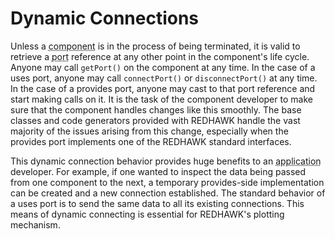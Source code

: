 # Dynamic Connections

Unless a <abbr title="See Glossary.">component</abbr> is in the process of being terminated, it is valid to retrieve a <abbr title="See Glossary.">port</abbr> reference at any other point in the component's life cycle. Anyone may call `getPort()` on the component at any time. In the case of a uses port, anyone may call `connectPort()` or `disconnectPort()` at any time. In the case of a provides port, anyone may cast to that port reference and start making calls on it. It is the task of the component developer to make sure that the component handles changes like this smoothly. The base classes and code generators provided with REDHAWK handle the vast majority of the issues arising from this change, especially when the provides port implements one of the REDHAWK standard interfaces.

This dynamic connection behavior provides huge benefits to an <abbr title="See Glossary.">application</abbr> developer. For example, if one wanted to inspect the data being passed from one component to the next, a temporary provides-side implementation can be created and a new connection established. The standard behavior of a uses port is to send the same data to all its existing connections. This means of dynamic connecting is essential for REDHAWK's plotting mechanism.
